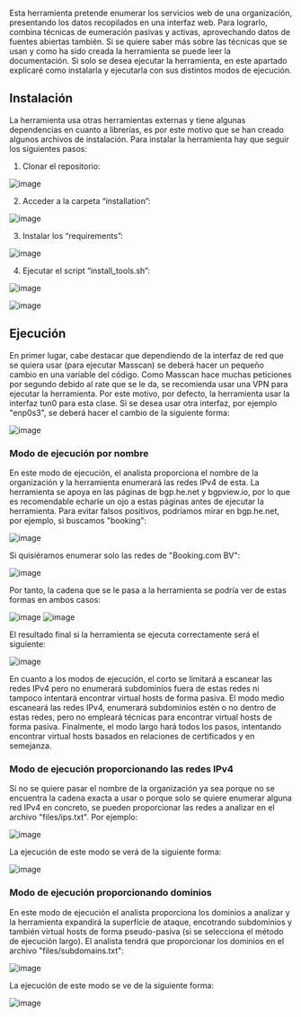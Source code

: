 Esta herramienta pretende enumerar los servicios web de una organización, presentando los datos recopilados en una interfaz web. Para lograrlo, combina técnicas de eumeración pasivas y activas, aprovechando datos de fuentes abiertas también. Si se quiere saber más sobre las técnicas que se usan y como ha sido creada la herramienta se puede leer la documentación. Si solo se desea ejecutar la herramienta, en este apartado explicaré como instalarla y ejecutarla con sus distintos modos de ejecución.

## Instalación
La herramienta usa otras herramientas externas y tiene algunas dependencias en cuanto a librerías, es por este motivo que se han creado algunos archivos de instalación.
Para instalar la herramienta hay que seguir los siguientes pasos:
1. Clonar el repositorio:
   
![image](https://github.com/user-attachments/assets/8112d149-76cf-4ddf-ae75-cbd6ff0c2c26)

2. Acceder a la carpeta “installation”:
   
![image](https://github.com/user-attachments/assets/c74c04e3-a427-48bf-a433-2c3dfeab52b5)

3. Instalar los “requirements”:
   
![image](https://github.com/user-attachments/assets/6f285d78-9a4a-49d9-a1af-538e7ce4d104)

4. Ejecutar el script “install_tools.sh”:
   
![image](https://github.com/user-attachments/assets/33a30ae7-600c-45ed-9dd8-9610d8b2827f)

![image](https://github.com/user-attachments/assets/4bc6ba02-b39c-431c-b25b-a90524ee717b)


## Ejecución
En primer lugar, cabe destacar que dependiendo de la interfaz de red que se quiera usar (para ejecutar Masscan) se deberá hacer un pequeño cambio en una variable del código. Como Masscan hace muchas peticiones por segundo debido al rate que se le da, se recomienda usar una VPN para ejecutar la herramienta. Por este motivo, por defecto, la herramienta usar la interfaz tun0 para esta clase. Si se desea usar otra interfaz, por ejemplo "enp0s3", se deberá hacer el cambio de la siguiente forma:

![image](https://github.com/user-attachments/assets/49cf699f-5a0a-4ce5-a15b-7c6f0e325167)

### Modo de ejecución por nombre
En este modo de ejecución, el analista proporciona el nombre de la organización y la herramienta enumerará las redes IPv4 de esta. La herramienta se apoya en las páginas de bgp.he.net y bgpview.io, por lo que es recomendable echarle un ojo a estas páginas antes de ejecutar la herramienta. Para evitar falsos positivos, podríamos mirar en bgp.he.net, por ejemplo, si buscamos "booking":

![image](https://github.com/user-attachments/assets/90a0fab0-67e4-49bd-b877-b12f175c59b2)

Si quisiéramos enumerar solo las redes de "Booking.com BV":

![image](https://github.com/user-attachments/assets/0feb1220-e1b2-4c81-98cb-6c18c64b2214)

Por tanto, la cadena que se le pasa a la herramienta se podría ver de estas formas en ambos casos:

![image](https://github.com/user-attachments/assets/1b74a73a-882e-4f40-9b3d-5af7a0571a7a)
![image](https://github.com/user-attachments/assets/5967d26e-a742-45ef-9bf2-da2666dfd89e)

El resultado final si la herramienta se ejecuta correctamente será el siguiente:

![image](https://github.com/user-attachments/assets/2484cf4a-3ddb-47e0-926e-6c0068f77096)


En cuanto a los modos de ejecución, el corto se limitará a escanear las redes IPv4 pero no enumerará subdominios fuera de estas redes ni tampoco intentará encontrar virtual hosts de forma pasiva. El modo medio escaneará las redes IPv4, enumerará subdominios estén o no dentro de estas redes, pero no empleará técnicas para encontrar virtual hosts de forma pasiva. Finalmente, el modo largo hará todos los pasos, intentando encontrar virtual hosts basados en relaciones de certificados y en semejanza. 

### Modo de ejecución proporcionando las redes IPv4
Si no se quiere pasar el nombre de la organización ya sea porque no se encuentra la cadena exacta a usar o porque solo se quiere enumerar alguna red IPv4 en concreto, se pueden proporcionar las redes a analizar en el archivo "files/ips.txt". Por ejemplo:

![image](https://github.com/user-attachments/assets/0f39bd5c-d335-4858-8636-39e7fc2e6280)

La ejecución de este modo se verá de la siguiente forma:

![image](https://github.com/user-attachments/assets/25909ed5-8d61-4c2a-91f1-afce302c8cc8)

### Modo de ejecución proporcionando dominios
En este modo de ejecución el analista proporciona los dominios a analizar y la herramienta expandirá la superfície de ataque, encotrando subdominios y también virtual hosts de forma pseudo-pasiva (si se selecciona el método de ejecución largo).
El analista tendrá que proporcionar los dominios en el archivo "files/subdomains.txt":

![image](https://github.com/user-attachments/assets/28fa41a4-1cf2-45c4-852b-7c06c4680e8c)

La ejecución de este modo se ve de la siguiente forma:

![image](https://github.com/user-attachments/assets/9b59561d-6a0d-4f3d-8244-5775dc473aca)



